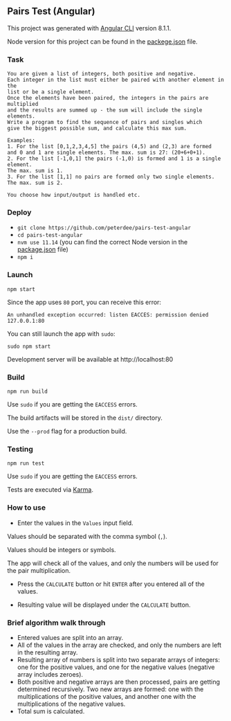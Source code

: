## Pairs Test (Angular)

This project was generated with [Angular CLI](https://github.com/angular/angular-cli) version 8.1.1.

Node version for this project can be found in the [packege.json](package.json) file.

### Task

```text
You are given a list of integers, both positive and negative.
Each integer in the list must either be paired with another element in the
list or be a single element.
Once the elements have been paired, the integers in the pairs are multiplied
and the results are summed up - the sum will include the single elements.
Write a program to find the sequence of pairs and singles which
give the biggest possible sum, and calculate this max sum.

Examples:
1. For the list [0,1,2,3,4,5] the pairs (4,5) and (2,3) are formed
and 0 and 1 are single elements. The max. sum is 27: (20+6+0+1).
2. For the list [-1,0,1] the pairs (-1,0) is formed and 1 is a single element.
The max. sum is 1.
3. For the list [1,1] no pairs are formed only two single elements. The max. sum is 2. 

You choose how input/output is handled etc.
```

### Deploy

- `git clone https://github.com/peterdee/pairs-test-angular`
- `cd pairs-test-angular`
- `nvm use 11.14` (you can find the correct Node version in the [package.json](package.json) file)
- `npm i`

### Launch

`npm start`

Since the app uses `80` port, you can receive this error:

```text
An unhandled exception occurred: listen EACCES: permission denied 127.0.0.1:80
```

You can still launch the app with `sudo`:

`sudo npm start`

Development server will be available at http://localhost:80

### Build

`npm run build`

Use `sudo` if you are getting the `EACCESS` errors.

The build artifacts will be stored in the `dist/` directory.

Use the `--prod` flag for a production build.

### Testing

`npm run test`

Use `sudo` if you are getting the `EACCESS` errors.
 
Tests are executed via [Karma](https://karma-runner.github.io).

### How to use

- Enter the values in the `Values` input field. 

Values should be separated with the comma symbol (`,`).

Values should be integers or symbols.

The app will check all of the values, and only the numbers will be used for the pair multiplication.

- Press the `CALCULATE` button or hit `ENTER` after you entered all of the values.

- Resulting value will be displayed under the `CALCULATE` button.

### Brief algorithm walk through

- Entered values are split into an array.
- All of the values in the array are checked, and only the numbers are left in the resulting array.
- Resulting array of numbers is split into two separate arrays of integers: one for the positive values, and one for the negative values (negative array includes zeroes).
- Both positive and negative arrays are then processed, pairs are getting determined recursively. Two new arrays are formed: one with the multiplications of the positive values, and another one with the multiplications of the negative values.
- Total sum is calculated.
